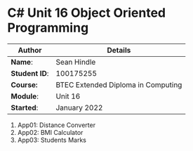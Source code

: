 # C# Unit 16 Object Oriented Programming
| Author | Details |
| ---- | ---- |
**Name**: | Sean Hindle  |
**Student ID**: | 100175255 |
**Course:** | BTEC Extended Diploma in Computing |
**Module**: | Unit 16     |
**Started**: | January 2022 |    

1. App01: Distance Converter
2. App02: BMI Calculator
3. App03: Students Marks